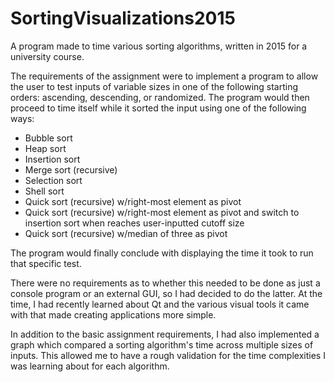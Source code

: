 # SortingVisualizations2015
A program made to time various sorting algorithms, written in 2015 for a university course. 


The requirements of the assignment were to implement a program to allow the user to test inputs of variable sizes in one of the following starting orders: ascending, descending, or randomized. The program would then proceed to time itself while it sorted the input using one of the following ways:

- Bubble sort
- Heap sort
- Insertion sort
- Merge sort (recursive)
- Selection sort
- Shell sort
- Quick sort (recursive) w/right-most element as pivot
- Quick sort (recursive) w/right-most element as pivot and switch to insertion sort when reaches user-inputted cutoff size
- Quick sort (recursive) w/median of three as pivot

The program would finally conclude with displaying the time it took to run that specific test. 

There were no requirements as to whether this needed to be done as just a console program or an external GUI, so I had decided to do the latter. At the time, I had recently learned about Qt and the various visual tools it came with that made creating applications more simple. 

In addition to the basic assignment requirements, I had also implemented a graph which compared a sorting algorithm's time across multiple sizes of inputs. This allowed me to have a rough validation for the time complexities I was learning about for each algorithm.
